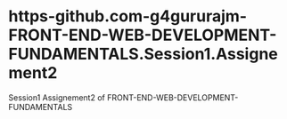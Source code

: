 # https-github.com-g4gururajm-FRONT-END-WEB-DEVELOPMENT-FUNDAMENTALS.Session1.Assignement2
Session1 Assignement2 of FRONT-END-WEB-DEVELOPMENT-FUNDAMENTALS
